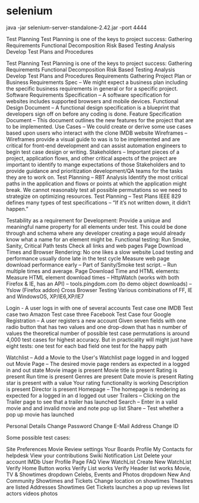 selenium
========

java -jar selenium-server-standalone-2.42.jar -port 4444

Test Planning 
Test Planning is one of the keys to project success: 
Gathering Requirements 
Functional Decomposition 
Risk Based Testing Analysis 
Develop Test Plans and Procedures 

Test Planning 
Test Planning is one of the keys to project success: 
Gathering Requirements 
Functional Decomposition 
Risk Based Testing Analysis 
Develop Test Plans and Procedures 
Requirements Gathering 
Project Plan or Business Requirements Spec – We might expect a business plan including the specific business requirements in general or for a specific project.
Software Requirements Specification – A software specification for websites includes supported browsers and mobile devices.
Functional Design Document – A functional design specification is a blueprint that developers sign off on before any coding is done.
Feature Specification Document – This document outlines the new features for the project that are to be implemented.
Use Cases – We could create or derive some use cases based upon users who interact with the clone IMDB website
Wireframes – Wireframes provide a visual guide to was is to be implemented and are critical for front-end development and can assist automation engineers to begin test case design or writing.
Stakeholders – Important pieces of a project, application flows, and other critical aspects of the project are important to identify to mange expectations of those Stakeholders and to provide guidance and prioritization development/QA teams for the tasks they are to work on.
Test Planning – RBT Analysis 
Identify the most critical paths in the application and flows or points at which the application might break. We cannot reasonably test all possible permutations so we need to strategize on optimizing resources.
Test Planning – Test Plans 
IEEE 829 defines many types of test specifications – “If it’s not written down, it didn’t happen.” 

Testability as a requirement for Development: Provide a unique and meaningful name property for all elements under test. This could be done through and schema where any developer creating a page would already know what a name for an element might be. 
Functional testing: 
Run Smoke, Sanity, Critical Path tests 
Check all links and web pages 
Page Download Times and Browser Rendering: 
No one likes a slow website Load testing and performance usually done late in 
the test cycle 
Measure web page download performance early – Part of Sanity/Smoke test script. – Run multiple times and average. 
Page Download Time and HTML elements: 
Measure HTML element download times – HttpWatch (works with both Firefox & IE, has an API) – tools.pingdom.com (to demo object downloads) – Yslow (Firefox addon) 
Cross Browser Testing 
Various combinations of FF, IE and WindowsOS, XP/IE6,XP/IE7 

Login - A user logs in with one of several accounts
Test case one IMDB
Test case two Amazon
Test case three Facebook
Test Case four Google
Registration – A user registers a new account 
Given seven fields with one radio button that has two values and one drop-down that has n number of values the theoretical number of possible test case permutations is around 4,000 test cases for highest accuracy. 
But in practicality will might just have eight tests:
one test for each bad field
one test for the happy path

Watchlist – Add a Movie to the User's Watchlist page logged in and logged out
Movie Page – The desired movie page renders as expected in a logged in and out state
Movie image is present
Movie title is present
Rating is present
Run time is present
Genres are present 
Date movie is present
Rating star is present with a value
Your rating functionality is working
Description is present
Director is present
Homepage – The homepage is rendering as expected for a logged in an d logged out user
Trailers – Clicking on the Trailer page to see that a trailer has launched
Search – Enter in a valid movie and and invalid movie and note pop up list
Share – Test whether a pop up movie has launched

Personal Details
Change Password
Change E-Mail Address
Change ID

Some possible test cases:

Site Preferences
Movie Review settings
Your Boards Profile
My Contacts for helpdesk
View your contributions
Swiki Notification List
Delete your account
IMDb User Profile Page FAQ
View WatchList
Create New WatchList
Verify Home Button works
Verify List works
Verify Header list works
Movie, TV & Showtimes dropdown
Celebs, Events and Photos dropdown
New And Community 
Showtimes and Tickets
Change location on showtimes
Theatres are listed
Addresses
Showtimes
Get Tickets launches a pop up
reviews
list actors
videos
photos